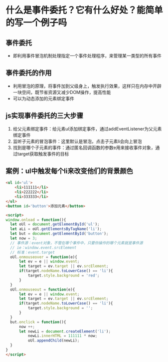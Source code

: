 # 什么是事件委托？它有什么好处？能简单的写一个例子吗

## 事件委托

- 即利用事件冒泡机制处理指定一个事件处理程序，来管理某一类型的所有事件

## 事件委托的作用

- 利用冒泡的原理，将事件加到父级身上，触发执行效果，这样只在内存中开辟一块空间，既节省资源又减少DOM操作，提高性能
- 可以为动态添加的元素绑定事件

## js实现事件委托的三大步骤

1. 给父元素绑定事件：给元素ul添加绑定事件，通过addEventListener为父元素绑定事件
2. 监听子元素的冒泡事件：这里默认是冒泡，点击子元素li会向上冒泡
3. 找到是哪个子元素的事件：通过匿名回调函数的参数e用来接收事件对象，通过target获取触发事件的目标

## 案例：ul中触发每个li来改变他们的背景颜色

```html
<ul id='ul'>
    <li>111111</li>
    <li>222222</li>
    <li>333333</li>
</ul>
<button id='button'>添加元素</button>

<script>
window.onload = function(){
  let oUl = document.getElementById('ul');
  let aLi = oUl.getElementsByTagName('li');
  let but = document.getElementById('button');
  let now = 3;
  // 事件源：event对象，不管在哪个事件中，只要你操作的哪个元素就是事件源
  // ie：window.event.srcElement
  // 标准：event.target
  oUl.onmouseover = function(e){
      let ev = e || window.event;
      let target = ev.target || ev.srcElement;
      if(target.nodeName.toLowerCase() == 'li'){
          target.style.background = 'red';
      }
  }
  oUl.onmouseout = function(e){
      let ev = e || window.event;
      let target = ev.target || ev.srcElement;
      if(target.nodeName.toLowerCase() == 'li'){
          target.style.background = '';
      }
  }
  but.onclick = function(){
      now ++;
      let newLi = document.createElement('li');
          newLi.innerHTML = 111111 * now;
          oUl.appendChild(newLi);
  }
}
</script>
```